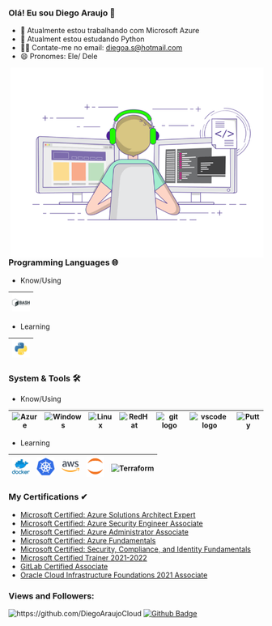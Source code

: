 ### Olá! Eu sou Diego Araujo 👋

 - 🔭 Atualmente estou trabalhando com Microsoft Azure
 - 🌱 Atualment estou estudando Python
 - 👨‍💻 Contate-me no email: diegoa.s@hotmail.com
 - 😄 Pronomes: Ele/ Dele

<img align="right" alt="GIF" src="https://raw.githubusercontent.com/devSouvik/devSouvik/master/gif3.gif" width="500"/>

### Programming Languages 🌐

- Know/Using

| <img src="https://raw.githubusercontent.com/github/explore/80688e429a7d4ef2fca1e82350fe8e3517d3494d/topics/bash/bash.png" alt="bash logo" width="35" > |
|---|

- Learning

| <img src="https://raw.githubusercontent.com/github/explore/80688e429a7d4ef2fca1e82350fe8e3517d3494d/topics/python/python.png" alt="python logo" width="35"> |
|---|

### System & Tools 🛠️

- Know/Using

| <img align="center" alt="Azure" height="30"  width="35" src="https://cdn.jsdelivr.net/gh/devicons/devicon/icons/azure/azure-original.svg"> |<img align="center" alt="Windows" width="35" src="https://cdn.jsdelivr.net/gh/devicons/devicon/icons/windows8/windows8-original.svg" /> | <img align="center" alt="Linux" width="35" src="https://cdn.jsdelivr.net/gh/devicons/devicon/icons/linux/linux-original.svg" /> | <img align="center" alt="RedHat" width="35" src="https://cdn.jsdelivr.net/gh/devicons/devicon/icons/redhat/redhat-original-wordmark.svg" /> | <img src="https://raw.githubusercontent.com/Delta456/Delta456/master/img/git.png" alt="git logo" width="35"> | <img src="https://raw.githubusercontent.com/Delta456/Delta456/master/img/vscode.png" alt="vscode logo" width="35"> | <img align="center" alt="Putty" width="35" src="https://cdn.jsdelivr.net/gh/devicons/devicon/icons/putty/putty-original.svg" /> |
|---|---|---|---|---|---|---|

- Learning

| <img src="https://raw.githubusercontent.com/github/explore/80688e429a7d4ef2fca1e82350fe8e3517d3494d/topics/docker/docker.png" alt="docker logo" width="35" /> | <img src="https://raw.githubusercontent.com/github/explore/80688e429a7d4ef2fca1e82350fe8e3517d3494d/topics/kubernetes/kubernetes.png" alt="kubernetes logo" width="35"/> | <img src="https://raw.githubusercontent.com/Delta456/Delta456/master/img/aws.png" alt="aws logo" width="35" /> | <img src="https://raw.githubusercontent.com/Delta456/Delta456/master/img/jupyter_notebook.png" alt="jupyter notebook logo" width="35"> | <img align="center" alt="Terraform"  width="35px" src="https://cdn.icon-icons.com/icons2/2107/PNG/512/file_type_terraform_icon_130125.png"> 
|---|---|---|---|---|

### My Certifications ✔

- [Microsoft Certified: Azure Solutions Architect Expert](https://www.credly.com/badges/72175828-72a9-42f9-992a-518342a13d5c)
- [Microsoft Certified: Azure Security Engineer Associate](https://www.credly.com/badges/2b4b7fda-0b45-4ad8-ba7b-5cdcfd28d64b)
- [Microsoft Certified: Azure Administrator Associate](https://www.credly.com/badges/601f6bee-f2f3-47dc-9f31-b051626675f8) 
- [Microsoft Certified: Azure Fundamentals](https://www.credly.com/badges/b89dea5b-68e0-4b7a-91e9-15df357bdcc4) 
- [Microsoft Certified: Security, Compliance, and Identity Fundamentals](https://www.credly.com/badges/e3120fcc-7e79-45b0-afd6-3329ded39916) 
- [Microsoft Certified Trainer 2021-2022](https://www.credly.com/badges/601f6bee-f2f3-47dc-9f31-b051626675f8) 
- [GitLab Certified Associate](https://gitlab.badgr.com/public/assertions/y3wOSwNlRaG4dhtcFTGpZA?identity__email=diegoa.s@hotmail.com) 
- [
Oracle Cloud Infrastructure Foundations 2021 Associate](https://catalog-education.oracle.com/pls/certview/sharebadge?id=06EA9949455A11C90814188C9DB74B6114CA435BD0B584C4B07AF5DEF9664F0B) 

### Views and Followers:
  <img src="https://komarev.com/ghpvc/?username=DiegoAraujoCloud" alt="https://github.com/DiegoAraujoCloud"></a>
  <a href="https://github.com/DiegoAraujoCloud?tab=followers" target="_blank">
     <img src="https://img.shields.io/github/followers/DiegoAraujoCloud?label=Followers&style=social" alt="Github Badge"></a>

